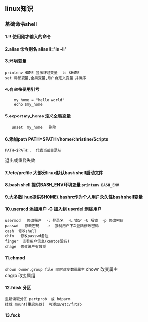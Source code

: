 ## linux知识
### 基础命令shell
#### 1.!! 使用刚才输入的命令
#### 2.alias 命令别名  alias li='ls -li' 
#### 3.环境变量
	printenv HOME 显示环境变量  ls $HOME 
	set 局部变量,全局变量,用户自定义变量 并排序
#### 4.有空格要用引号
```
	my_home = "hello world"
	echo $my_home
```
#### 5.export my_home   定义全局变量
       unset  my_home   删除
#### 6.添加path   PATH=$PATH:/home/christine/Scripts  
	PATH=$PATH:.  代表当前目录从  
退出或重启失效
#### 7./etc/profile   大部分linux默认bash shell启动文件
#### 8.bash shell 提供BASH_ENV环境变量 ``` printenv BASH_ENV ```
#### 9.大多数linux提供$HOME/.bashrc作为个人用户永久性bash shell变量
#### 10.useradd   添加用户 -G 加入组  userdel   删除用户
	usermod   修改账户  -l 登录名  -L 锁定 -U 解锁  -p 修改密码
	passwd   修改密码   -e  强制用户下次登陆修改密码
	cash  修改shell   
	chfn   修改passwd备注
	finger  查看用户信息(centos没有)
	chage  修改账户有效期
#### 11.chmod  
 ``` shown owner.group file 同时改变数组属主 ```
	chown 改变属主  
	chgrp 改变属组     
#### 12.fdisk 分区
	重新读取分区 partprob  或 hdparm 
	挂载 mount(重启失效)  可添加/etc/fstab

#### 13.fsck